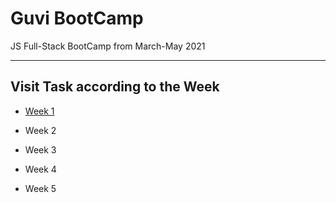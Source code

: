 # Guvi BootCamp
JS Full-Stack BootCamp from March-May 2021

---

## Visit Task according to the Week

  - [Week 1](Tasks/Week1)

  - Week 2

  - Week 3

  - Week 4

  - Week 5
